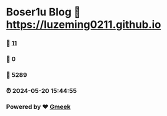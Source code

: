 # Boser1u Blog :link: https://luzeming0211.github.io 
### :page_facing_up: [11](https://luzeming0211.github.io/tag.html) 
### :speech_balloon: 0 
### :hibiscus: 5289 
### :alarm_clock: 2024-05-20 15:44:55 
### Powered by :heart: [Gmeek](https://github.com/Meekdai/Gmeek)
